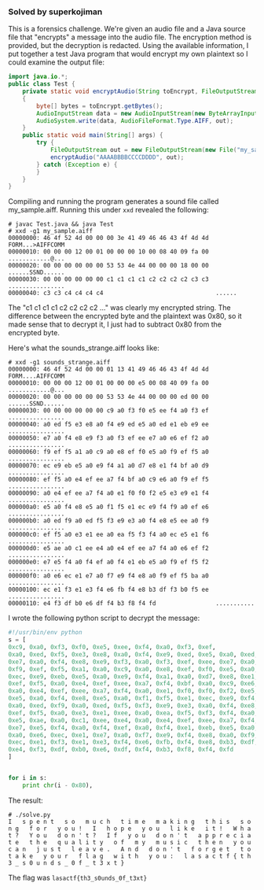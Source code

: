 ### Solved by superkojiman

This is a forensics challenge. We're given an audio file and a Java source file that "encrypts" a message into the audio file. The encryption method is provided, but the decryption is redacted. Using the available information, I put together a test Java program that would encrypt my own plaintext so I could examine the output file:

```java
import java.io.*;
public class Test {
    private static void encryptAudio(String toEncrypt, FileOutputStream out) throws IOException
    {
        byte[] bytes = toEncrypt.getBytes();
        AudioInputStream data = new AudioInputStream(new ByteArrayInputStream(bytes), new AudioFormat(2000f, 8, 1, false, false), bytes.length);
        AudioSystem.write(data, AudioFileFormat.Type.AIFF, out);
    }
    public static void main(String[] args) {
        try {
            FileOutputStream out = new FileOutputStream(new File("my_sample.aiff"));
            encryptAudio("AAAABBBBCCCCDDDD", out);
        } catch (Exception e) {
        }
    }
}
```

Compiling and running the program generates a sound file called my_sample.aiff. Running this under `xxd` revealed the following:

```
# javac Test.java && java Test
# xxd -g1 my_sample.aiff
00000000: 46 4f 52 4d 00 00 00 3e 41 49 46 46 43 4f 4d 4d  FORM...>AIFFCOMM
00000010: 00 00 00 12 00 01 00 00 00 10 00 08 40 09 fa 00  ............@...
00000020: 00 00 00 00 00 00 53 53 4e 44 00 00 00 18 00 00  ......SSND......
00000030: 00 00 00 00 00 00 c1 c1 c1 c1 c2 c2 c2 c2 c3 c3  ................
00000040: c3 c3 c4 c4 c4 c4                                ......
```

The "c1 c1 c1 c1 c2 c2 c2 c2 ..." was clearly my encrypted string. The difference between the encrypted byte and the plaintext was 0x80, so it made sense that to decrypt it, I just had to subtract 0x80 from the encrypted byte. 

Here's what the sounds_strange.aiff looks like:

```
# xxd -g1 sounds_strange.aiff
00000000: 46 4f 52 4d 00 00 01 13 41 49 46 46 43 4f 4d 4d  FORM....AIFFCOMM
00000010: 00 00 00 12 00 01 00 00 00 e5 00 08 40 09 fa 00  ............@...
00000020: 00 00 00 00 00 00 53 53 4e 44 00 00 00 ed 00 00  ......SSND......
00000030: 00 00 00 00 00 00 c9 a0 f3 f0 e5 ee f4 a0 f3 ef  ................
00000040: a0 ed f5 e3 e8 a0 f4 e9 ed e5 a0 ed e1 eb e9 ee  ................
00000050: e7 a0 f4 e8 e9 f3 a0 f3 ef ee e7 a0 e6 ef f2 a0  ................
00000060: f9 ef f5 a1 a0 c9 a0 e8 ef f0 e5 a0 f9 ef f5 a0  ................
00000070: ec e9 eb e5 a0 e9 f4 a1 a0 d7 e8 e1 f4 bf a0 d9  ................
00000080: ef f5 a0 e4 ef ee a7 f4 bf a0 c9 e6 a0 f9 ef f5  ................
00000090: a0 e4 ef ee a7 f4 a0 e1 f0 f0 f2 e5 e3 e9 e1 f4  ................
000000a0: e5 a0 f4 e8 e5 a0 f1 f5 e1 ec e9 f4 f9 a0 ef e6  ................
000000b0: a0 ed f9 a0 ed f5 f3 e9 e3 a0 f4 e8 e5 ee a0 f9  ................
000000c0: ef f5 a0 e3 e1 ee a0 ea f5 f3 f4 a0 ec e5 e1 f6  ................
000000d0: e5 ae a0 c1 ee e4 a0 e4 ef ee a7 f4 a0 e6 ef f2  ................
000000e0: e7 e5 f4 a0 f4 ef a0 f4 e1 eb e5 a0 f9 ef f5 f2  ................
000000f0: a0 e6 ec e1 e7 a0 f7 e9 f4 e8 a0 f9 ef f5 ba a0  ................
00000100: ec e1 f3 e1 e3 f4 e6 fb f4 e8 b3 df f3 b0 f5 ee  ................
00000110: e4 f3 df b0 e6 df f4 b3 f8 f4 fd                 ...........
```

I wrote the following python script to decrypt the message:

```python
#!/usr/bin/env python
s = [
0xc9, 0xa0, 0xf3, 0xf0, 0xe5, 0xee, 0xf4, 0xa0, 0xf3, 0xef,
0xa0, 0xed, 0xf5, 0xe3, 0xe8, 0xa0, 0xf4, 0xe9, 0xed, 0xe5, 0xa0, 0xed, 0xe1, 0xeb, 0xe9, 0xee,
0xe7, 0xa0, 0xf4, 0xe8, 0xe9, 0xf3, 0xa0, 0xf3, 0xef, 0xee, 0xe7, 0xa0, 0xe6, 0xef, 0xf2, 0xa0,
0xf9, 0xef, 0xf5, 0xa1, 0xa0, 0xc9, 0xa0, 0xe8, 0xef, 0xf0, 0xe5, 0xa0, 0xf9, 0xef, 0xf5, 0xa0,
0xec, 0xe9, 0xeb, 0xe5, 0xa0, 0xe9, 0xf4, 0xa1, 0xa0, 0xd7, 0xe8, 0xe1, 0xf4, 0xbf, 0xa0, 0xd9,
0xef, 0xf5, 0xa0, 0xe4, 0xef, 0xee, 0xa7, 0xf4, 0xbf, 0xa0, 0xc9, 0xe6, 0xa0, 0xf9, 0xef, 0xf5,
0xa0, 0xe4, 0xef, 0xee, 0xa7, 0xf4, 0xa0, 0xe1, 0xf0, 0xf0, 0xf2, 0xe5, 0xe3, 0xe9, 0xe1, 0xf4,
0xe5, 0xa0, 0xf4, 0xe8, 0xe5, 0xa0, 0xf1, 0xf5, 0xe1, 0xec, 0xe9, 0xf4, 0xf9, 0xa0, 0xef, 0xe6,
0xa0, 0xed, 0xf9, 0xa0, 0xed, 0xf5, 0xf3, 0xe9, 0xe3, 0xa0, 0xf4, 0xe8, 0xe5, 0xee, 0xa0, 0xf9,
0xef, 0xf5, 0xa0, 0xe3, 0xe1, 0xee, 0xa0, 0xea, 0xf5, 0xf3, 0xf4, 0xa0, 0xec, 0xe5, 0xe1, 0xf6,
0xe5, 0xae, 0xa0, 0xc1, 0xee, 0xe4, 0xa0, 0xe4, 0xef, 0xee, 0xa7, 0xf4, 0xa0, 0xe6, 0xef, 0xf2,
0xe7, 0xe5, 0xf4, 0xa0, 0xf4, 0xef, 0xa0, 0xf4, 0xe1, 0xeb, 0xe5, 0xa0, 0xf9, 0xef, 0xf5, 0xf2,
0xa0, 0xe6, 0xec, 0xe1, 0xe7, 0xa0, 0xf7, 0xe9, 0xf4, 0xe8, 0xa0, 0xf9, 0xef, 0xf5, 0xba, 0xa0,
0xec, 0xe1, 0xf3, 0xe1, 0xe3, 0xf4, 0xe6, 0xfb, 0xf4, 0xe8, 0xb3, 0xdf, 0xf3, 0xb0, 0xf5, 0xee,
0xe4, 0xf3, 0xdf, 0xb0, 0xe6, 0xdf, 0xf4, 0xb3, 0xf8, 0xf4, 0xfd
]


for i in s:
    print chr(i - 0x80),
```

The result:

```
# ./solve.py
I   s p e n t   s o   m u c h   t i m e   m a k i n g   t h i s   s o n g   f o r   y o u !   I   h o p e   y o u   l i k e   i t !   W h a t ?   Y o u   d o n ' t ?   I f   y o u   d o n ' t   a p p r e c i a t e   t h e   q u a l i t y   o f   m y   m u s i c   t h e n   y o u   c a n   j u s t   l e a v e .   A n d   d o n ' t   f o r g e t   t o   t a k e   y o u r   f l a g   w i t h   y o u :   l a s a c t f { t h 3 _ s 0 u n d s _ 0 f _ t 3 x t }
```

The flag was `lasactf{th3_s0unds_0f_t3xt}`
